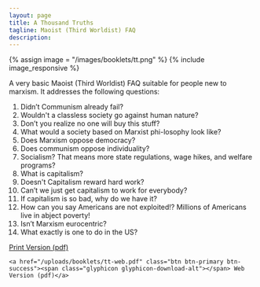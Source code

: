 ```yaml
---
layout: page
title: A Thousand Truths
tagline: Maoist (Third Worldist) FAQ
description: 
---
```


{% assign image = "/images/booklets/tt.png" %}
{% include image_responsive %}

A very basic Maoist (Third Worldist) FAQ suitable for people new to marxism. It addresses the following questions:

1. Didn’t Communism already fail?
2. Wouldn't a classless society go against human nature?
3. Don’t you realize no one will buy this stuff?
4. What would a society based on Marxist phi-losophy look like?
5. Does Marxism oppose democracy?
6. Does communism oppose individuality?
7. Socialism? That means more state regulations, wage hikes, and welfare programs?
8. What is capitalism?
9. Doesn't Capitalism reward hard work?
10. Can’t we just get capitalism to work for everybody?
11. If capitalism is so bad, why do we have it?
12. How can you say Americans are not exploited!? Millions of Americans live in abject poverty!
13. Isn’t Marxism eurocentric?
14. What exactly is one to do in the US?

<div class="text-center">
	<a href="/uploads/booklets/tt-print.pdf" class="btn btn-primary btn-success"><span class="glyphicon glyphicon-download-alt"></span> Print Version (pdf)</a>

	<a href="/uploads/booklets/tt-web.pdf" class="btn btn-primary btn-success"><span class="glyphicon glyphicon-download-alt"></span> Web Version (pdf)</a>
</div>
